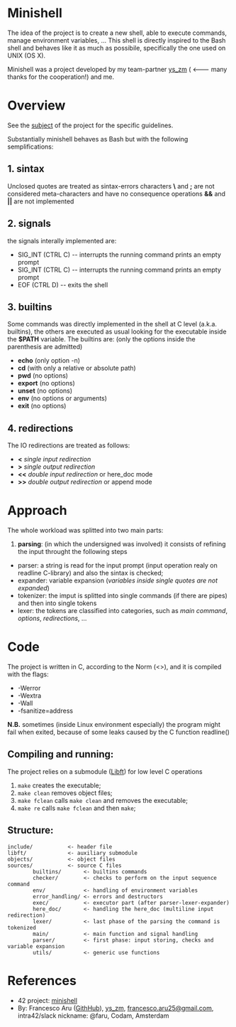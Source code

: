 # Minishell
The idea of the project is to create a new shell, able to execute commands, manage environment variables, ...
This shell is directly inspired to the Bash shell and behaves like it as much as possibile, specifically the one used on UNIX (OS X).

Minishell was a project developed by my team-partner [ys_zm](https://github.com/ys-zm) ( <--- many thanks for the cooperation!) and me.

# Overview
See the [subject](https://cdn.intra.42.fr/pdf/pdf/99970/en.subject.pdf) of the project for the specific guidelines.

Substantially minishell behaves as Bash but with the following semplifications:

## 1. sintax
Unclosed quotes are treated as sintax-errors
characters **\\** and **;** are not considered meta-characters and have no consequence
operations **&&** and **||** are not implemented

## 2. signals
the signals interally implemented are:
- SIG_INT (CTRL C)  -- interrupts the running command prints an empty prompt
- SIG_INT (CTRL C)  -- interrupts the running command prints an empty prompt
- EOF (CTRL D)      -- exits the shell

## 3. builtins
Some commands was directly implemented in the shell at C level (a.k.a. builtins), the others are executed as usual looking for the executable inside the **$PATH** variable.
The builtins are: (only the options inside the parenthesis are admitted)  
- **echo** (only option -n)
- **cd** (with only a relative or absolute path)
- **pwd** (no options)
- **export** (no options)
- **unset** (no options)
- **env** (no options or arguments)
- **exit** (no options)

## 4. redirections
The IO redirections are treated as follows:
- **<** *single input redirection* 
- **>** *single output redirection* 
- **<<** *double input redirection* or here_doc mode
- **>>** *double output redirection* or append mode

# Approach
The whole workload was splitted into two main parts:
1. **parsing**: (in which the undersigned was involved) it consists of refining the input throught the following steps
- parser: a string is read for the input prompt (input operation realy on readline C-library) and also the sintax is checked;
- expander: variable expansion (*variables inside single quotes are not expanded*)
- tokenizer: the imput is splitted into single commands (if there are pipes) and then into single tokens
- lexer: the tokens are classified into categories, such as *main command*, *options*, *redirections*, ...

# Code
The project is written in C, according to the Norm (<<LINK>>), and it is compiled with the flags:
- -Werror
- -Wextra
- -Wall
- -fsanitize=address

**N.B.** sometimes (inside Linux environment especially) the program might fail when exited, because of some leaks caused by the C function readline()

## Compiling and running:
The project relies on a submodule ([Libft](https://github.com/Orpheus-3145/Libft)) for low level C operations
1. `make`    creates the executable;
1. `make clean`    removes object files;
1. `make fclean`    calls `make clean` and removes the executable;
1. `make re`    calls `make fclean` and then `make`;

## Structure:
	include/           <- header file
	libft/             <- auxiliary submodule 
	objects/           <- object files
	sources/           <- source C files
			builtins/		<- builtins commands
			checker/		<- checks to perform on the input sequence command
			env/			<- handling of environment variables
			error_handling/	<- errors and destructors
			exec/			<- executor part (after parser-lexer-expander)
			here_doc/		<- handling the here_doc (multiline input redirection)
			lexer/			<- last phase of the parsing the command is tokenized
			main/			<- main function and signal handling
			parser/			<- first phase: input storing, checks and variable expansion
			utils/			<- generic use functions

# References
- 42 project: [minishell](https://cdn.intra.42.fr/pdf/pdf/99970/en.subject.pdf)
- By: Francesco Aru ([GithHub](https://github.com/Orpheus-3145)), [ys_zm](https://github.com/ys-zm), francesco.aru25@gmail.com, intra42/slack nickname: @faru, Codam, Amsterdam